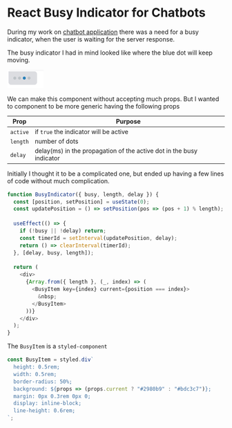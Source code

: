 # React Busy Indicator for Chatbots

During my work on [chatbot application](https://theparadox.life/posts/rule-based-chatbot-from-scratch-using-reactjs-and-nodejs-p1) there was a need for a busy indicator, when the user is waiting for the server response. 

The busy indicator I had in mind looked like where the blue dot will keep moving.

![Screenshot](https://raw.githubusercontent.com/arunghosh/react-chat-busy-indicator/master/docs/react-chat-busy-indicator.png)

We can make this component without accepting much props. But I wanted to component to be more generic having the following props

|Prop|Purpose|
|-|-|
|`active`|if `true` the indicator will be active| 
|`length`|number of dots|
|`delay`|delay(ms) in the propagation of the active dot in the busy indicator|   

Initially I thought it to be a complicated one, but ended up having a few lines of code without much complication.

```javascript
function BusyIndicator({ busy, length, delay }) {
  const [position, setPosition] = useState(0);
  const updatePosition = () => setPosition(pos => (pos + 1) % length);

  useEffect(() => {
    if (!busy || !delay) return;
    const timerId = setInterval(updatePosition, delay);
    return () => clearInterval(timerId);
  }, [delay, busy, length]);

  return (
    <div>
      {Array.from({ length }, (_, index) => (
        <BusyItem key={index} current={position === index}>
          &nbsp;
        </BusyItem>
      ))}
    </div>
  );
}
```

The `BusyItem` is a `styled-component`
```javascript
const BusyItem = styled.div`
  height: 0.5rem;
  width: 0.5rem;
  border-radius: 50%;
  background: ${props => (props.current ? "#2980b9" : "#bdc3c7")};
  margin: 0px 0.3rem 0px 0;
  display: inline-block;
  line-height: 0.6rem;
`;
```
